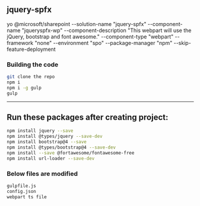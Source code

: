 ## jquery-spfx

yo @microsoft/sharepoint --solution-name "jquery-spfx" --component-name "jqueryspfx-wp" --component-description "This webpart will use the jQuery, bootstrap and font awesome." --component-type "webpart" --framework "none" --environment "spo" --package-manager "npm" --skip-feature-deployment

### Building the code

```bash
git clone the repo
npm i
npm i -g gulp
gulp
```
-------------------
Run these packages after creating project:
-------------------
```bash
npm install jquery --save
npm install @types/jquery --save-dev 
npm install bootstrap@4 --save 
npm install @types/bootstrap@4 --save-dev 
npm install --save @fortawesome/fontawesome-free
npm install url-loader --save-dev
```
### Below files are modified
```bash
gulpfile.js
config.json
webpart ts file 
```
